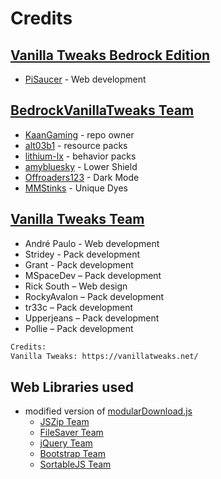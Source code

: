 # Credits

## [Vanilla Tweaks Bedrock Edition](https://github.com/PiSaucer/VanillaTweaksBedrock)
- [PiSaucer](https://github.com/pisaucer) - Web development

## [BedrockVanillaTweaks Team](https://github.com/KaanGaming/BedrockVanillaTweaks)
- [KaanGaming](https://github.com/KaanGaming) - repo owner
- [alt03b1](https://github.com/alt03b1) - resource packs
- [lithium-lx](https://github.com/lithium-lx) - behavior packs
- [amybluesky](https://www.curseforge.com/minecraft/mc-addons/lower-shield-by-amybluesky/files) - Lower Shield
- [Offroaders123](https://github.com/Offroaders123/Dark-Mode) - Dark Mode
- [MMStinks](https://twitter.com/MMStinks) - Unique Dyes

## [Vanilla Tweaks Team](https://vanillatweaks.net/)
- André Paulo - Web development
- Stridey - Pack development
- Grant - Pack development
- MSpaceDev – Pack development
- Rick South – Web design
- RockyAvalon – Pack development
- tr33c – Pack development
- Upperjeans – Pack development
- Pollie – Pack development
```txt
Credits:
Vanilla Tweaks: https://vanillatweaks.net/
```

## Web Libraries used
- modified version of [modularDownload.js](https://github.com/PiSaucer/modularDownload.js)
  - [JSZip Team](https://stuk.github.io/jszip/)
  - [FileSaver Team](https://github.com/eligrey/FileSaver.js/)
  - [jQuery Team](https://jquery.com/)
  - [Bootstrap Team](https://getbootstrap.com/)
  - [SortableJS Team](https://github.com/SortableJS/Sortable)
